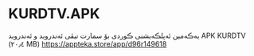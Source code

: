 # KURDTV.APK
یەڪەمین ئەپلڪەیشنی ڪوردی بۆ سمارت تیڤی ئەندروید و ئەندروید APK KURDTV (٢٠٫٤ MB) https://appteka.store/app/d96r149618

